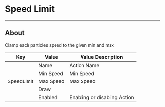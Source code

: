 # Speed Limit

___

## About

Clamp each particles speed to the given min and max

<table><thead>
  <tr>
    <th>Key</th>
    <th>Value</th>
    <th>Value Description</th>
  </tr></thead>
<tbody>
  <tr>
    <td rowspan="5">SpeedLimit</td>
    <td>Name</td>
    <td>Action Name</td>
  </tr>
  <tr>
    <td>Min Speed</td>
    <td>Min Speed</td>
  </tr>
  <tr>
    <td>Max Speed</td>
    <td>Max Speed</td>
  </tr>
  <tr>
    <td>Draw</td>
    <td></td>
  </tr>
  <tr>
    <td>Enabled</td>
    <td>Enabling or disabling Action</td>
  </tr>
</tbody>
</table>
